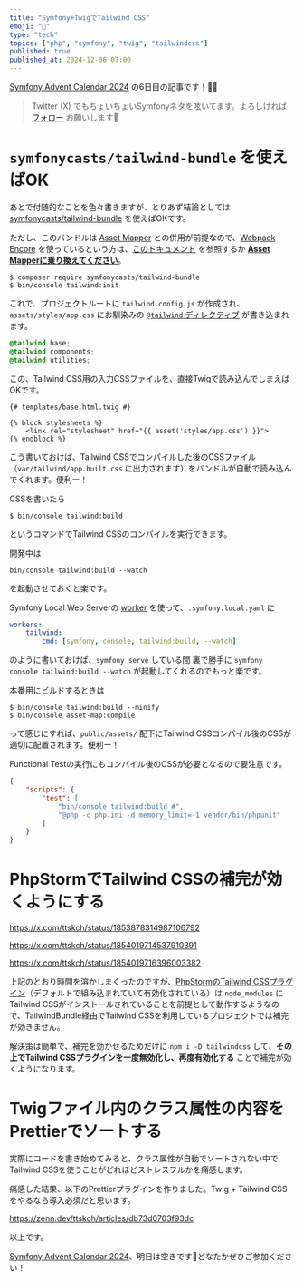 ```yaml
---
title: "Symfony+TwigでTailwind CSS"
emoji: "🎻"
type: "tech"
topics: ["php", "symfony", "twig", "tailwindcss"]
published: true
published_at: 2024-12-06 07:00
---
```


[Symfony Advent Calendar 2024](https://qiita.com/advent-calendar/2024/symfony) の6日目の記事です！🎄✨

> Twitter (X) でもちょいちょいSymfonyネタを呟いてます。よろしければ [フォロー](https://x.com/ttskch) お願いします🤲

# `symfonycasts/tailwind-bundle` を使えばOK

あとで付随的なことを色々書きますが、とりあず結論としては [symfonycasts/tailwind-bundle](https://symfony.com/bundles/TailwindBundle/current/index.html) を使えばOKです。

ただし、このバンドルは [Asset Mapper](https://symfony.com/doc/current/frontend/asset_mapper.html) との併用が前提なので、[Webpack Encore](https://symfony.com/doc/current/frontend/encore/index.html) を使っているという方は、[このドキュメント](https://tailwindcss.com/docs/guides/symfony) を参照するか **[Asset Mapperに乗り換えてください](https://symfony.com/blog/upgrading-symfony-websites-to-assetmapper)**。

```shell
$ composer require symfonycasts/tailwind-bundle
$ bin/console tailwind:init
```

これで、プロジェクトルートに `tailwind.config.js` が作成され、`assets/styles/app.css` にお馴染みの [`@tailwind` ディレクティブ](https://tailwindcss.com/docs/functions-and-directives) が書き込まれます。

```css:assets/styles/app.css
@tailwind base;
@tailwind components;
@tailwind utilities;
```

この、Tailwind CSS用の入力CSSファイルを、直接Twigで読み込んでしまえばOKです。

```twig
{# templates/base.html.twig #}

{% block stylesheets %}
    <link rel="stylesheet" href="{{ asset('styles/app.css') }}">
{% endblock %}
```

こう書いておけば、Tailwind CSSでコンパイルした後のCSSファイル（`var/tailwind/app.built.css` に出力されます）をバンドルが自動で読み込んでくれます。便利ー！

CSSを書いたら

```shell
$ bin/console tailwind:build
```

というコマンドでTailwind CSSのコンパイルを実行できます。

開発中は

```shell
bin/console tailwind:build --watch
```

を起動させておくと楽です。

Symfony Local Web Serverの [worker](https://symfony.com/doc/current/setup/symfony_server.html#configuring-workers) を使って、`.symfony.local.yaml` に

```yaml:.symfony.local.yaml
workers:
    tailwind:
        cmd: [symfony, console, tailwind:build, --watch]
```

のように書いておけば、`symfony serve` している間 裏で勝手に `symfony console tailwind:build --watch` が起動してくれるのでもっと楽です。

本番用にビルドするときは

```shell
$ bin/console tailwind:build --minify
$ bin/console asset-map:compile
```

って感じにすれば、`public/assets/` 配下にTailwind CSSコンパイル後のCSSが適切に配置されます。便利ー！

Functional Testの実行にもコンパイル後のCSSが必要となるので要注意です。

```json:composer.json
{
    "scripts": {
        "test": [
            "bin/console tailwind:build #",
            "@php -c php.ini -d memory_limit=-1 vendor/bin/phpunit"
        ]
    }
}
```

# PhpStormでTailwind CSSの補完が効くようにする

https://x.com/ttskch/status/1853878314987106792

https://x.com/ttskch/status/1854019714537910391

https://x.com/ttskch/status/1854019716396003382

上記のとおり時間を溶かしまくったのですが、[PhpStormのTailwind CSSプラグイン](https://www.jetbrains.com/help/phpstorm/tailwind-css.html)（デフォルトで組み込まれていて有効化されている）は `node_modules` にTailwind CSSがインストールされていることを前提として動作するようなので、TailwindBundle経由でTailwind CSSを利用しているプロジェクトでは補完が効きません。

解決策は簡単で、補完を効かせるためだけに `npm i -D tailwindcss` して、**その上でTailwind CSSプラグインを一度無効化し、再度有効化する** ことで補完が効くようになります。

# Twigファイル内のクラス属性の内容をPrettierでソートする

実際にコードを書き始めてみると、クラス属性が自動でソートされない中でTailwind CSSを使うことがどれほどストレスフルかを痛感します。

痛感した結果、以下のPrettierプラグインを作りました。Twig + Tailwind CSSをやるなら導入必須だと思います。

https://zenn.dev/ttskch/articles/db73d0703f93dc

以上です。

[Symfony Advent Calendar 2024](https://qiita.com/advent-calendar/2024/symfony)、明日は空きです🥺どなたかぜひご参加ください！
